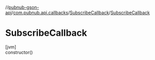//[pubnub-gson-api](../../../index.md)/[com.pubnub.api.callbacks](../index.md)/[SubscribeCallback](index.md)/[SubscribeCallback](-subscribe-callback.md)

# SubscribeCallback

[jvm]\
constructor()
